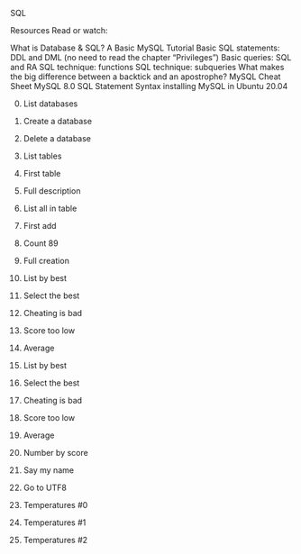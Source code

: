 SQL

Resources
Read or watch:

What is Database & SQL?
A Basic MySQL Tutorial
Basic SQL statements: DDL and DML (no need to read the chapter “Privileges”)
Basic queries: SQL and RA
SQL technique: functions
SQL technique: subqueries
What makes the big difference between a backtick and an apostrophe?
MySQL Cheat Sheet
MySQL 8.0 SQL Statement Syntax
installing MySQL in Ubuntu 20.04

0. List databases

1. Create a database

2. Delete a database

3. List tables

4. First table

5. Full description

6. List all in table

7. First add

8. Count 89

9. Full creation

10. List by best

11. Select the best

12. Cheating is bad

13. Score too low

14. Average

10. List by best

11. Select the best

12. Cheating is bad

13. Score too low

14. Average

15. Number by score

16. Say my name

17. Go to UTF8

18. Temperatures #0

19. Temperatures #1

20. Temperatures #2
